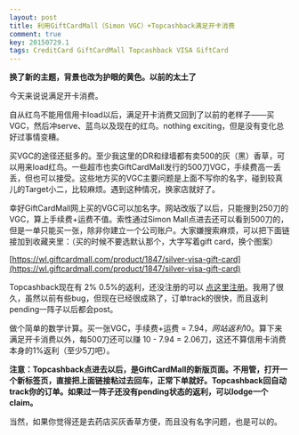 ```yaml
---
layout: post
title: 利用GiftCardMall（Simon VGC）+Topcashback满足开卡消费
comment: true
key: 20150729.1
tags: CreditCard GiftCardMall Topcashback VISA GiftCard
---
```


**换了新的主题，背景也改为护眼的黄色。以前的太土了**

今天来说说满足开卡消费。

自从红鸟不能用信用卡load以后，满足开卡消费又回到了以前的老样子——买VGC，然后冲serve、蓝鸟以及现在的红鸟。nothing exciting，但是没有变化总好过事情变糟。

买VGC的途径还挺多的。至少我这里的DR和绿墙都有卖500的灰（黑）香草，可以用来load红鸟。一些超市也卖GiftCardMall发行的500刀VGC，手续费高一丢丢，但也可以接受。这些地方买的VGC主要问题是上面不写你的名字，碰到较真儿的Target小二，比较麻烦。遇到这种情况，换家店就好了。

幸好GiftCardMall网上买的VGC可以加名字。网站改版了以后，只能搜到250刀的VGC，算上手续费+运费不值。索性通过Simon Mall点进去还可以看到500刀的，但是一单只能买一张，除非你建立一个公司账户。大家嫌搜索麻烦，可以把下面链接加到收藏夹里：（买的时候不要选默认那个，大字写着gift card，换个图案）


[https://wl.giftcardmall.com/product/1847/silver-visa-gift-card](https://wl.giftcardmall.com/product/1847/silver-visa-gift-card)

Topcashback现在有
2% 0.5%的返利，还没注册的可以
[点这里注册](http://www.topcashback.com/ref/shamrock)。我用了很久，虽然以前有些bug，但现在已经很成熟了，订单track的很快，而且返利pending一阵子以后都会post。

做个简单的数学计算。买一张VGC，手续费+运费 = $7.94，网站返利$10。算下来满足开卡消费以外，每500刀还可以赚 10 - 7.94 = 2.06刀，这还不算信用卡消费本身的1%返利（至少5刀吧）。


**注意：Topcashback点进去以后，是GiftCardMall的新版页面。不用管，打开一个新标签页，直接把上面链接粘过去回车，正常下单就好。Topcashback回自动track你的订单。如果过一阵子还没有pending状态的返利，可以lodge一个claim。**


当然，如果你觉得还是去药店买灰香草方便，而且没有名字问题，也是可以的。
